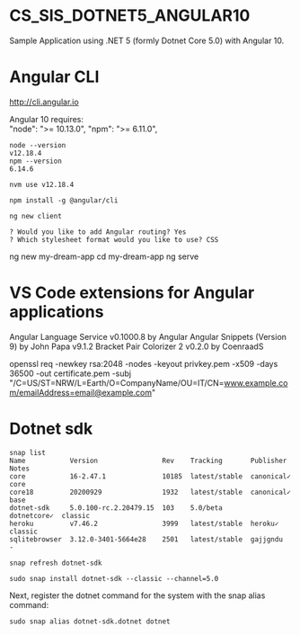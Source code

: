 # CS_SIS_DOTNET5_ANGULAR10

Sample Application using .NET 5 (formly Dotnet Core 5.0) with Angular 10.



# Angular CLI

http://cli.angular.io

Angular 10 requires:   
    "node": ">= 10.13.0",
    "npm": ">= 6.11.0",

```
node --version
v12.18.4
npm --version
6.14.6
```

```
nvm use v12.18.4
```

```
npm install -g @angular/cli
```

```
ng new client
```

```
? Would you like to add Angular routing? Yes
? Which stylesheet format would you like to use? CSS
```




ng new my-dream-app
cd my-dream-app
ng serve



# VS Code extensions for Angular applications
Angular Language Service v0.1000.8 by Angular
Angular Snippets (Version 9) by John Papa v9.1.2
Bracket Pair Colorizer 2 v0.2.0 by CoenraadS


openssl req -newkey rsa:2048 -nodes -keyout privkey.pem -x509 -days 36500 -out certificate.pem -subj "/C=US/ST=NRW/L=Earth/O=CompanyName/OU=IT/CN=www.example.com/emailAddress=email@example.com"


# Dotnet sdk

```
snap list
Name           Version                Rev    Tracking       Publisher    Notes
core           16-2.47.1              10185  latest/stable  canonical✓   core
core18         20200929               1932   latest/stable  canonical✓   base
dotnet-sdk     5.0.100-rc.2.20479.15  103    5.0/beta       dotnetcore✓  classic
heroku         v7.46.2                3999   latest/stable  heroku✓      classic
sqlitebrowser  3.12.0-3401-5664e28    2501   latest/stable  gajjgndu     -
```

```
snap refresh dotnet-sdk
```

```
sudo snap install dotnet-sdk --classic --channel=5.0
```

Next, register the dotnet command for the system with the snap alias command:

```
sudo snap alias dotnet-sdk.dotnet dotnet
```

